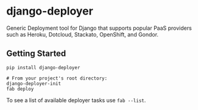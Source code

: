 django-deployer
===============

Generic Deployment tool for Django that supports popular PaaS providers
such as Heroku, Dotcloud, Stackato, OpenShift, and Gondor.


Getting Started
---------------

    pip install django-deployer

    # From your project's root directory:
    django-deployer-init
    fab deploy

To see a list of available deployer tasks use `fab --list`.
